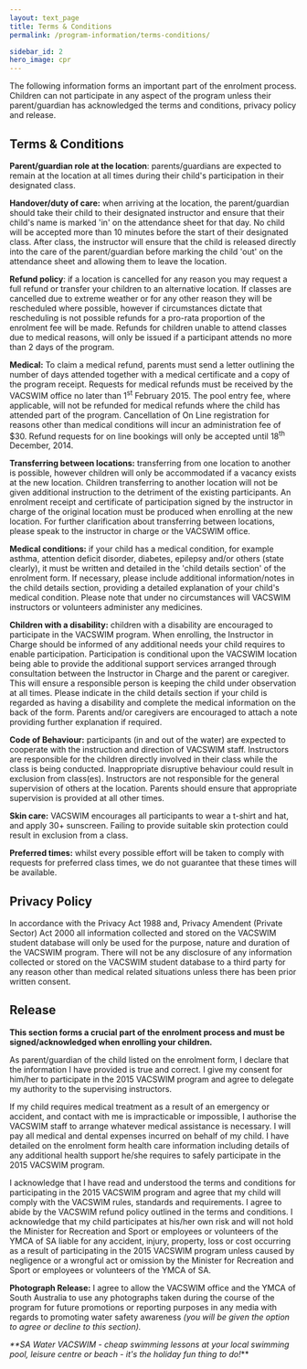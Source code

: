 ```yaml
---
layout: text_page
title: Terms & Conditions
permalink: /program-information/terms-conditions/

sidebar_id: 2
hero_image: cpr
---
```


The following information forms an important part of
the enrolment process. Children can not participate in
any aspect of the program unless
their parent/guardian has acknowledged the terms and
conditions, privacy policy and release.

## Terms &amp; Conditions

**Parent/guardian role at the location**:
parents/guardians are expected to remain at the location at all
times during their child's participation in their designated
class.

**Handover/duty of care:** when arriving at the
location, the parent/guardian should take their child to their
designated instructor and ensure that their child's name is marked
'in' on the attendance sheet for that day. No child will be
accepted more than 10 minutes before the start of their designated
class. After class, the instructor will ensure that the child is
released directly into the care of the parent/guardian before
marking the child 'out' on the attendance sheet and allowing them
to leave the location.

**Refund policy**: if a location is cancelled for
any reason you may request a full refund or transfer your children
to an alternative location. If classes are cancelled due to extreme
weather or for any other reason they will be rescheduled where
possible, however if circumstances dictate that rescheduling is not
possible refunds for a pro-rata proportion of the enrolment fee
will be made. Refunds for children unable to attend classes due to
medical reasons, will only be issued if a participant attends no
more than 2 days of the program.

**Medical:** To claim a medical refund, parents
must send a letter outlining the number of days attended together
with a medical certificate and a copy of the program receipt.
Requests for medical refunds must be received by the VACSWIM office
no later than 1<sup>st</sup> February 2015. The pool entry fee,
where applicable, will not be refunded for medical refunds where
the child has attended part of the program. Cancellation of On Line
registration for reasons other than medical conditions will incur
an administration fee of $30.  Refund requests for on line
bookings will only be accepted until 18<sup>th</sup> December,
2014.

**Transferring between locations:** transferring
from one location to another is possible, however children will
only be accommodated if a vacancy exists at the new location.
Children transferring to another location will not be given
additional instruction to the detriment of the existing
participants. An enrolment receipt and certificate of participation
signed by the instructor in charge of the original location must be
produced when enrolling at the new location. For further
clarification about transferring between locations, please speak to
the instructor in charge or the VACSWIM office.

**Medical conditions:** if your child has a medical
condition, for example asthma, attention deficit disorder,
diabetes, epilepsy and/or others (state clearly), it must
be written and detailed in the 'child details section' of the
enrolment form. If necessary, please include additional
information/notes in the child details section, providing a
detailed explanation of your child's medical condition. Please
note that under no circumstances will VACSWIM instructors or
volunteers administer any medicines.

**Children with a disability:** children with a
disability are encouraged to participate in the VACSWIM program.
When enrolling, the Instructor in Charge should be informed of any
additional needs your child requires to enable participation.
Participation is conditional upon the VACSWIM location being able
to provide the additional support services arranged through
consultation between the Instructor in Charge and the parent or
caregiver. This will ensure a responsible person is keeping the
child under observation at all times. Please indicate in the
child details section if your child is regarded as having a
disability and complete the medical information on the back of the
form. Parents and/or caregivers are encouraged to attach a
note providing further explanation if required.

**Code of Behaviour:** participants (in and out of
the water) are expected to cooperate with the instruction and
direction of VACSWIM staff. Instructors are responsible for the
children directly involved in their class while the class is being
conducted. Inappropriate disruptive behaviour could result in
exclusion from class(es). Instructors are not responsible for the
general supervision of others at the location. Parents should
ensure that appropriate supervision is provided at all other
times.

**Skin care:** VACSWIM encourages all participants
to wear a t-shirt and hat, and apply 30+ sunscreen. Failing to
provide suitable skin protection could result in exclusion from a
class.

**Preferred times:** whilst every possible effort
will be taken to comply with requests for preferred class times, we
do not guarantee that these times will be available.

## Privacy Policy

In accordance with the Privacy Act 1988 and, Privacy
Amendent (Private Sector) Act 2000 all information collected
and stored on the VACSWIM student database will only be used for
the purpose, nature and duration of the VACSWIM program. There will
not be any disclosure of any information collected or stored on the
VACSWIM student database to a third party for any reason other than
medical related situations unless there has been prior written
consent.

## Release

**This section forms a crucial part of the enrolment
process and must be signed/acknowledged when enrolling your
children.**

As parent/guardian of the child listed on the enrolment form, I
declare that the information I have provided is true and correct. I
give my consent for him/her to participate in the 2015 VACSWIM
program and agree to delegate my authority to the supervising
instructors.

If my child requires medical treatment as a result of an
emergency or accident, and contact with me is impracticable or
impossible, I authorise the VACSWIM staff to arrange whatever
medical assistance is necessary. I will pay all medical and dental
expenses incurred on behalf of my child. I have detailed on the
enrolment form health care information including details of any
additional health support he/she requires to safely participate in
the 2015 VACSWIM program.

I acknowledge that I have read and understood the terms and
conditions for participating in the 2015 VACSWIM program and
agree that my child will comply with the VACSWIM rules, standards
and requirements. I agree to abide by the VACSWIM refund policy
outlined in the terms and conditions. I acknowledge that my child
participates at his/her own risk and will not hold the Minister for
Recreation and Sport or employees or volunteers of the YMCA of
SA liable for any accident, injury, property, loss or cost
occurring as a result of participating in the 2015 VACSWIM program
unless caused by negligence or a wrongful act or omission by the
Minister for Recreation and Sport or employees or
volunteers of the YMCA of SA.

**Photograph Release:** I agree to allow the
VACSWIM office and the YMCA of South Australia to use any
photographs taken during the course of the program for future
promotions or reporting purposes in any media with regards to
promoting water safety awareness _(you will be given the option
to agree or decline to this section)._


_**SA Water VACSWIM - cheap swimming
lessons at your local swimming pool, leisure centre or beach - it's the holiday fun thing to do!_**